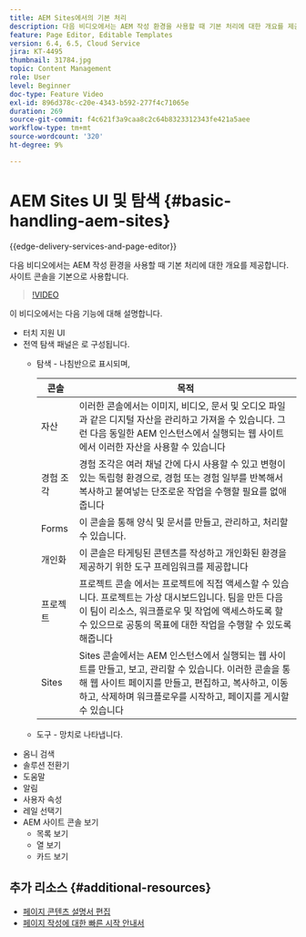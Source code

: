 ```yaml
---
title: AEM Sites에서의 기본 처리
description: 다음 비디오에서는 AEM 작성 환경을 사용할 때 기본 처리에 대한 개요를 제공합니다. 사이트 콘솔을 기본으로 사용합니다.
feature: Page Editor, Editable Templates
version: 6.4, 6.5, Cloud Service
jira: KT-4495
thumbnail: 31784.jpg
topic: Content Management
role: User
level: Beginner
doc-type: Feature Video
exl-id: 896d378c-c20e-4343-b592-277f4c71065e
duration: 269
source-git-commit: f4c621f3a9caa8c2c64b8323312343fe421a5aee
workflow-type: tm+mt
source-wordcount: '320'
ht-degree: 9%

---
```


# AEM Sites UI 및 탐색 {#basic-handling-aem-sites}

{{edge-delivery-services-and-page-editor}}

다음 비디오에서는 AEM 작성 환경을 사용할 때 기본 처리에 대한 개요를 제공합니다. 사이트 콘솔을 기본으로 사용합니다.

>[!VIDEO](https://video.tv.adobe.com/v/31784?quality=12&learn=on)

이 비디오에서는 다음 기능에 대해 설명합니다.

* 터치 지원 UI
* 전역 탐색 패널은 로 구성됩니다.
   * 탐색 - 나침반으로 표시되며,

     | 콘솔 | 목적 |
     |---|---|
     | 자산 | 이러한 콘솔에서는 이미지, 비디오, 문서 및 오디오 파일과 같은 디지털 자산을 관리하고 가져올 수 있습니다. 그런 다음 동일한 AEM 인스턴스에서 실행되는 웹 사이트에서 이러한 자산을 사용할 수 있습니다 | 커뮤니티 | 이 콘솔을 통해 참여 및 활성화를 위한 커뮤니티 사이트를 만들고 관리할 수 있습니다. | 상거래 | 이를 통해 Commerce 사이트와 관련된 제품, 제품 카탈로그 및 주문을 관리할 수 있습니다 |
     | 경험 조각 | 경험 조각은 여러 채널 간에 다시 사용할 수 있고 변형이 있는 독립형 환경으로, 경험 또는 경험 일부를 반복해서 복사하고 붙여넣는 단조로운 작업을 수행할 필요를 없애줍니다 |
     | Forms | 이 콘솔을 통해 양식 및 문서를 만들고, 관리하고, 처리할 수 있습니다. |
     | 개인화 | 이 콘솔은 타게팅된 콘텐츠를 작성하고 개인화된 환경을 제공하기 위한 도구 프레임워크를 제공합니다 |
     | 프로젝트 | 프로젝트 콘솔 에서는 프로젝트에 직접 액세스할 수 있습니다. 프로젝트는 가상 대시보드입니다. 팀을 만든 다음 이 팀이 리소스, 워크플로우 및 작업에 액세스하도록 할 수 있으므로 공통의 목표에 대한 작업을 수행할 수 있도록 해줍니다 |
     | Sites | Sites 콘솔에서는 AEM 인스턴스에서 실행되는 웹 사이트를 만들고, 보고, 관리할 수 있습니다. 이러한 콘솔을 통해 웹 사이트 페이지를 만들고, 편집하고, 복사하고, 이동하고, 삭제하며 워크플로우를 시작하고, 페이지를 게시할 수 있습니다 |

   * 도구 - 망치로 나타냅니다.
* 옴니 검색
* 솔루션 전환기
* 도움말
* 알림
* 사용자 속성
* 레일 선택기
* AEM 사이트 콘솔 보기
   * 목록 보기
   * 열 보기
   * 카드 보기






## 추가 리소스 {#additional-resources}

* [페이지 콘텐츠 설명서 편집](https://experienceleague.adobe.com/docs/experience-manager-cloud-service/sites/authoring/fundamentals/editing-content.html)
* [페이지 작성에 대한 빠른 시작 안내서](https://experienceleague.adobe.com/docs/experience-manager-cloud-service/sites/authoring/getting-started/quick-start.html)
